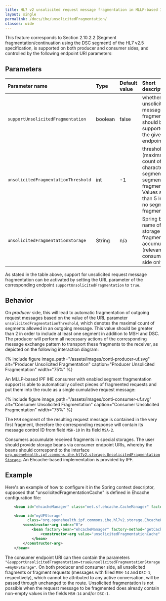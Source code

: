 ```yaml
---
title: HL7 v2 unsolicited request message fragmentation in MLLP-based IPF IHE components
layout: single
permalink: /docs/ihe/unsolicitedFragmentation/
classes: wide
---
```


This feature corresponds to Section 2.10.2.2 (Segment fragmentation/continuation using the DSC segment) 
of the HL7 v2.5 specification, is supported on both producer and consumer sides, and controlled by the 
following endpoint URI parameters:

## Parameters

| Parameter name                      | Type       | Default value | Short description                                                                    |
|:------------------------------------|:-----------|:--------------|:-------------------------------------------------------------------------------------|
| `supportUnsolicitedFragmentation`   | boolean    | false         | whether unsolicited message fragmentation should be supported by the given endpoint |
| `unsolicitedFragmentationThreshold` | int        | -1            | threshold (maximal count of characters  per segment) for segment fragmentation.  Values smaller than 5 lead to no segment fragmentation. |
| `unsolicitedFragmentationStorage`   | String     | n/a           | Spring bean name of a storage for fragment accumulators (relevant on consumer side only)  |

As stated in the table above, support for unsolicited request message fragmentation can be activated by setting the URL parameter of the corresponding 
endpoint `supportUnsolicitedFragmentation` to `true`.

## Behavior

On *producer* side, this will lead to automatic fragmentation of outgoing request messages based on the value of the URL parameter 
`unsolicitedFragmentationThreshold`, which denotes the maximal count of segments allowed in an outgoing message. 
This value should be greater than 2 in order to include at least one segment in addition to MSH and DSC. 
The producer will perform all necessary actions of the corresponding message exchange pattern to transport these fragments to the receiver, 
as depicted on the following interaction diagram:

{% include figure image_path="/assets/images/conti-producer-uf.svg" alt="Producer Unsolicited Fragmentation" caption="Producer Unsolicited Fragmentation" width="75%" %}

An MLLP-based IPF IHE consumer with enabled segment fragmentation support is able to automatically collect pieces of fragmented requests 
and put them into the route as a single cumulative request message:

{% include figure image_path="/assets/images/conti-consumer-uf.svg" alt="Consumer Unsolicited Fragmentation" caption="Consumer Unsolicited Fragmentation" width="75%" %}

The `MSH` segment of the resulting request message is contained in the very first fragment, therefore the corresponding response 
will contain its message control ID from field `MSH-10` in its field `MSA-2`.

Consumers accumulate received fragments in special storages. The user should provide storage beans via consumer endpoint URIs, 
whereby the beans should correspond to the interface
[`org.openehealth.ipf.commons.ihe.hl7v2.storage.UnsolicitedFragmentationStorage`](../../apidocs/org/openehealth/ipf/commons/ihe/hl7v2/storage/UnsolicitedFragmentationStorage.html).
An Ehcache-based implementation is provided by IPF. 

## Example

Here's an example of how to configure it in the Spring context descriptor, supposed that "unsolicitedFragmentationCache" 
is defined in Ehcache configuration file:

```xml
    <bean id="ehcacheManager" class="net.sf.ehcache.CacheManager" factory-method="create" />

    <bean id="myUFStorage"
          class="org.openehealth.ipf.commons.ihe.hl7v2.storage.EhcacheUnsolicitedFragmentationStorage">
        <constructor-arg index="0">
            <bean factory-bean="ehcacheManager" factory-method="getCache">
                <constructor-arg value="unsolicitedFragmentationCache" />
            </bean>
        </constructor-arg>
    </bean>
```

The consumer endpoint URI can then contain the parameters `"&supportUnsolicitedFragmentation=true&unsolicitedFragmentationStorage=#myUFStorage"`.
On both producer and consumer side, all unsolicited fragments or fragment requests (messages with filled `MSH-14` and `DSC-1`, respectively), 
which cannot be attributed to any active conversation, will be passed through unchanged to the route. Unsolicited fragmentation is not possible 
when the request message to be fragmented does already contain non-empty values in the fields `MSH-14` and/or `DSC-1`.